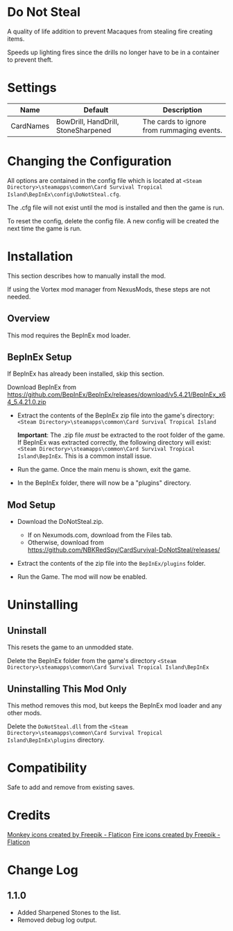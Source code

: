 # Do Not Steal
A quality of life addition to prevent Macaques from stealing fire creating items.

Speeds up lighting fires since the drills no longer have to be in a container to prevent theft.

# Settings
|Name|Default|Description|
|--|--|--|
|CardNames|BowDrill, HandDrill, StoneSharpened|The cards to ignore from rummaging events.|

# Changing the Configuration
All options are contained in the config file which is located at ```<Steam Directory>\steamapps\common\Card Survival Tropical Island\BepInEx\config\DoNotSteal.cfg```.

The .cfg file will not exist until the mod is installed and then the game is run.

To reset the config, delete the config file.  A new config will be created the next time the game is run.

# Installation 
This section describes how to manually install the mod.

If using the Vortex mod manager from NexusMods, these steps are not needed.  

## Overview
This mod requires the BepInEx mod loader.

## BepInEx Setup
If BepInEx has already been installed, skip this section.

Download BepInEx from https://github.com/BepInEx/BepInEx/releases/download/v5.4.21/BepInEx_x64_5.4.21.0.zip

* Extract the contents of the BepInEx zip file into the game's directory:
```<Steam Directory>\steamapps\common\Card Survival Tropical Island```

    __Important__:  The .zip file *must* be extracted to the root folder of the game.  If BepInEx was extracted correctly, the following directory will exist: ```<Steam Directory>\steamapps\common\Card Survival Tropical Island\BepInEx```.  This is a common install issue.

* Run the game.  Once the main menu is shown, exit the game.
    
* In the BepInEx folder, there will now be a "plugins" directory.

## Mod Setup
* Download the DoNotSteal.zip.  
    * If on Nexumods.com, download from the Files tab.
    * Otherwise, download from https://github.com/NBKRedSpy/CardSurvival-DoNotSteal/releases/

* Extract the contents of the zip file into the ```BepInEx/plugins``` folder.

* Run the Game.  The mod will now be enabled.

# Uninstalling

## Uninstall
This resets the game to an unmodded state.

Delete the BepInEx folder from the game's directory
```<Steam Directory>\steamapps\common\Card Survival Tropical Island\BepInEx```

## Uninstalling This Mod Only

This method removes this mod, but keeps the BepInEx mod loader and any other mods.

Delete the ```DoNotSteal.dll``` from the ```<Steam Directory>\steamapps\common\Card Survival Tropical Island\BepInEx\plugins``` directory.

# Compatibility
Safe to add and remove from existing saves.

# Credits
<a href="https://www.flaticon.com/free-icons/monkey" title="monkey icons">Monkey icons created by Freepik - Flaticon</a>
<a href="https://www.flaticon.com/free-icons/fire" title="fire icons">Fire icons created by Freepik - Flaticon</a>

# Change Log
## 1.1.0
* Added Sharpened Stones to the list.
* Removed debug log output.
